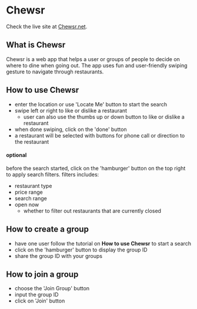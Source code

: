 # Chewsr
Check the live site at [Chewsr.net](https://www.chewsr.net).

## What is Chewsr
Chewsr is a web app that helps a user or groups of people to decide on where to dine when going out. The app uses fun and user-friendly swiping gesture to navigate through restaurants.

## How to use Chewsr
* enter the location or use 'Locate Me' button to start the search
* swipe left or right to like or dislike a restaurant
  * user can also use the thumbs up or down button to like or dislike a restaurant
* when done swiping, click on the 'done' button
* a restaurant will be selected with buttons for phone call or direction to the restaurant

#### optional
before the search started, click on the 'hamburger' button on the top right to apply search filters. filters includes:
* restaurant type
* price range
* search range
* open now
  * whether to filter out restaurants that are currently closed
  
## How to create a group
* have one user follow the tutorial on **How to use Chewsr** to start a search
* click on the 'hamburger' button to display the group ID
* share the group ID with your groups
  
## How to join a group
* choose the 'Join Group' button
* input the group ID
* click on 'Join' button
